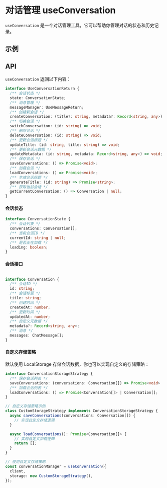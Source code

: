 
# 对话管理 useConversation

`useConversation` 是一个对话管理工具，它可以帮助你管理对话的状态和历史记录。

## 示例

<demo vue="../../demos/tools/conversation/Basic.vue" />

## API

`useConversation` 返回以下内容：

```typescript
interface UseConversationReturn {
  /** 会话状态 */
  state: ConversationState;
  /** 消息管理 */
  messageManager: UseMessageReturn;
  /** 创建新会话 */
  createConversation: (title?: string, metadata?: Record<string, any>) => string;
  /** 切换会话 */
  switchConversation: (id: string) => void;
  /** 删除会话 */
  deleteConversation: (id: string) => void;
  /** 更新会话标题 */
  updateTitle: (id: string, title: string) => void;
  /** 更新会话元数据 */
  updateMetadata: (id: string, metadata: Record<string, any>) => void;
  /** 保存会话 */
  saveConversations: () => Promise<void>;
  /** 加载会话 */
  loadConversations: () => Promise<void>;
  /** 生成会话标题 */
  generateTitle: (id: string) => Promise<string>;
  /** 获取当前会话 */
  getCurrentConversation: () => Conversation | null;
}
```

#### 会话状态

```typescript
interface ConversationState {
  /** 会话列表 */
  conversations: Conversation[];
  /** 当前会话ID */
  currentId: string | null;
  /** 是否正在加载 */
  loading: boolean;
}
```

#### 会话接口

```typescript

interface Conversation {
  /** 会话ID */
  id: string;
  /** 会话标题 */
  title: string;
  /** 创建时间 */
  createdAt: number;
  /** 更新时间 */
  updatedAt: number;
  /** 自定义元数据 */
  metadata?: Record<string, any>;
  /** 消息 */
  messages: ChatMessage[];
}
```


#### 自定义存储策略

默认使用 LocalStorage 存储会话数据，你也可以实现自定义的存储策略：

```typescript
interface ConversationStorageStrategy {
  /** 保存会话列表 */
  saveConversations: (conversations: Conversation[]) => Promise<void> | void;
  /** 加载会话列表 */
  loadConversations: () => Promise<Conversation[]> | Conversation[];
}

// 自定义存储策略示例
class CustomStorageStrategy implements ConversationStorageStrategy {
  async saveConversations(conversations: Conversation[]) {
    // 实现自定义存储逻辑
  }

  async loadConversations(): Promise<Conversation[]> {
    // 实现自定义加载逻辑
    return [];
  }
}

// 使用自定义存储策略
const conversationManager = useConversation({
  client,
  storage: new CustomStorageStrategy(),
});
```
